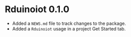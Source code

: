 # Rduinoiot 0.1.0

* Added a `NEWS.md` file to track changes to the package.
* Added a `Rduinoiot` usage in a project Get Started tab.
